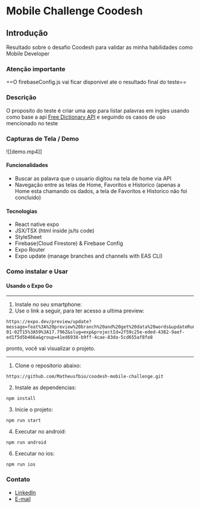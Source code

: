 # Mobile Challenge Coodesh

## Introdução

Resultado sobre o desafio Coodesh para validar as minha habilidades como Mobile Developer

### Atenção importante

==O firebaseConfig.js vai ficar disponivel ate o resultado final do teste==

### Descrição

O proposito do teste é criar uma app para listar palavras em ingles usando como base a api [Free Dictionary API](https://dictionaryapi.dev/) e seguindo os casos de uso mencionado no teste

### Capturas de Tela / Demo

![[demo.mp4]]

#### Funcionalidades

- Buscar as palavra que o usuario digitou na tela de home via API
- Navegação entre as telas de Home, Favoritos e Historico (apenas a Home esta chamando os dados, a tela de Favoritos e Historico não foi concluido)

#### Tecnologias

- React native expo
- JSX/TSX (html inside js/ts code)
- StyleSheet
- Firebase(Cloud Firestore) & Firebase Config
- Expo Router
- Expo update (manage branches and channels with EAS CLI)

### Como instalar e Usar

#### Usando o Expo Go

---

1. Instale no seu smartphone:
2. Use o link a seguir, para ter acesso a ultima preview:

```
https://expo.dev/preview/update?message=feat%3A%20preview%20branch%20and%20get%20data%20words&updateRuntimeVersion=1.0.0&createdAt=2025-01-02T15%3A59%3A17.796Z&slug=exp&projectId=2f59c25e-eded-4382-9aef-ed1f5d5b466a&group=41ed6938-b9ff-4cae-83da-5cd655af8fe8
```

pronto, você vai visualizar o projeto.

---

1. Clone o repositorio abaixo:

```
https://github.com/Matheusfbio/coodesh-mobile-challenge.git
```

2. Instale as dependencias:

```
npm install
```

3. Inicie o projeto:

```
npm run start
```

4. Executar no android:

```
npm run android
```

6. Executar no ios:

```
npm run ios
```

### Contato

- [LinkedIn](https://www.linkedin.com/in/matheus-fabio/)
- [E-mail](matheusfabiors@gmail.com)
